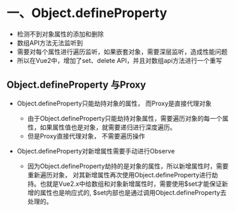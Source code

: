 # 一、Object.defineProperty
- 检测不到对象属性的添加和删除
- 数组API方法无法监听到
- 需要对每个属性进行遍历监听，如果嵌套对象，需要深层监听，造成性能问题
- 所以在Vue2中，增加了set、delete API，并且对数组api方法进行一个重写

## Object.defineProperty 与Proxy
- Object.defineProperty只能劫持对象的属性， 而Proxy是直接代理对象
  - 由于Object.defineProperty只能劫持对象属性，需要遍历对象的每一个属性，如果属性值也是对象，就需要递归进行深度遍历。
  - 但是Proxy直接代理对象， 不需要遍历操作

- Object.defineProperty对新增属性需要手动进行Observe
  - 因为Object.defineProperty劫持的是对象的属性，所以新增属性时，需要重新遍历对象， 对其新增属性再次使用Object.defineProperty进行劫持。也就是Vue2.x中给数组和对象新增属性时，需要使用$set才能保证新增的属性也是响应式的, $set内部也是通过调用Object.defineProperty去处理的。


